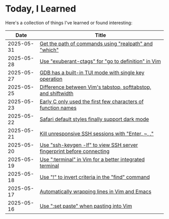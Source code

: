 # Today, I Learned
Here's a collection of things I've learned or found interesting:

| Date | Title |
|---|---|
| 2025-05-31 | [Get the path of commands using "realpath" and "which"](https://jaredkrinke.github.io/til/absolute-path-of-command.html) |
| 2025-05-28 | [Use "exuberant-ctags" for "go to definition" in Vim](https://jaredkrinke.github.io/til/vim-code-indexing.html) |
| 2025-05-27 | [GDB has a built-in TUI mode with single key operation](https://jaredkrinke.github.io/til/gdb-tui-single-key.html) |
| 2025-05-25 | [Difference between Vim's tabstop, softtabstop, and shiftwidth](https://jaredkrinke.github.io/til/vim-indentation.html) |
| 2025-05-23 | [Early C only used the first few characters of function names](https://jaredkrinke.github.io/til/early-c-id-limites.html) |
| 2025-05-22 | [Safari default styles finally support dark mode](https://jaredkrinke.github.io/til/ios-dark-mode-links-fixed.html) |
| 2025-05-21 | [Kill unresponsive SSH sessions with "Enter, ~, ."](https://jaredkrinke.github.io/til/kill-unresponsive-ssh.html) |
| 2025-05-20 | [Use "ssh-keygen -lf" to view SSH server fingerprint before connecting](https://jaredkrinke.github.io/til/show-ssh-fingerprint.html) |
| 2025-05-19 | [Use ":terminal" in Vim for a better integrated terminal](https://jaredkrinke.github.io/til/vim-terminal.html) |
| 2025-05-18 | [Use "!" to invert criteria in the "find" command](https://jaredkrinke.github.io/til/inverting-find-criteria.html) |
| 2025-05-17 | [Automatically wrapping lines in Vim and Emacs](https://jaredkrinke.github.io/til/wrap-lines-vim-emacs.html) |
| 2025-05-16 | [Use ":set paste" when pasting into Vim](https://jaredkrinke.github.io/til/vim-paste-mode.html) |
